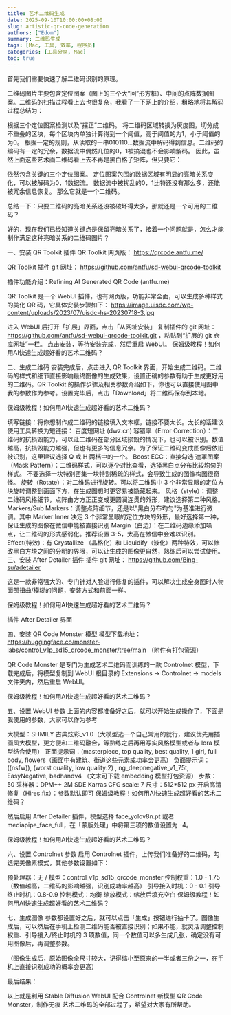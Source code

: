```yaml
---
title: 艺术二维码生成
date: 2025-09-10T10:00:00+08:00
slug: artistic-qr-code-generation
authors: ["Edom"]
summary: 二维码生成
tags: [Mac, 工具, 效率, 程序员]
categories: [工具分享, Mac]
toc: true
---
```

首先我们需要快速了解二维码识别的原理。

二维码图片主要包含定位图案（图上的三个大“回”形方框）、中间的点阵数据图案。二维码的扫描过程看上去也很复杂，我看了一下网上的介绍，粗略地将其解码过程总结为：

根据三个定位图案检测以及“摆正”二维码。
将二维码区域转换为灰度图，切分成不重叠的区块，每个区块内单独计算得到一个阈值，高于阈值的为1，小于阈值的为0。
根据一定的规则，从读取的一串010110...数据流中解码得到信息。二维码的编码有一定的冗余，数据流中偶然几位的0，1被搞混也不会影响解码。
因此，虽然上面这些艺术画二维码看上去不再是黑白格子矩阵，但只要它：

依然包含关键的三个定位图案。
定位图案包围的数据区域有明显的亮暗关系变化，可以被解码为0，1数据流。
数据流中被扰乱的0，1比特还没有那么多，还能被冗余信息恢复。
那么它就是一个二维码。

总结一下：只要二维码的亮暗关系还没被破坏得太多，那就还是一个可用的二维码？

好的，现在我们已经知道关键点是保留亮暗关系了，接着一个问题就是，怎么才能制作满足这种亮暗关系的二维码图片？

一、安装 QR Toolkit 插件
QR Toolkit 网页版： https://qrcode.antfu.me/

QR Toolkit 插件 git 网址： https://github.com/antfu/sd-webui-qrcode-toolkit

插件功能介绍：Refining AI Generated QR Code (antfu.me)

QR Toolkit 是一个 WebUI 插件，也有网页版，功能非常全面，可以生成多种样式的美化 QR 码，它具体安装步骤如下：
https://image.uisdc.com/wp-content/uploads/2023/07/uisdc-hs-20230718-3.jpg

进入 WebUI 后打开「扩展」界面，点击「从网址安装」
复制插件的 git 网址： https://github.com/antfu/sd-webui-qrcode-toolkit.git ，粘贴到“扩展的 git 仓库网址”一栏。
点击安装，等待安装完成，然后重启 WebUI。
保姆级教程！如何用AI快速生成超好看的艺术二维码？

二、生成二维码
安装完成后，点击进入 QR Toolkit 界面，开始生成二维码。二维码的样式和细节直接影响最终图像的生成效果，设置正确的参数有助于生成更好用的二维码。QR Toolkit 的操作步骤及相关参数介绍如下，你也可以直接使用图中我的参数作为参考。设置完毕后，点击「Download」将二维码保存到本地。

保姆级教程！如何用AI快速生成超好看的艺术二维码？

填写链接：将你想制作成二维码的链接填入文本框，链接不要太长。太长的话建议使用工具转换为短链接： 百度短网址 (dwz.cn)
容错率（Error Correction）：二维码的抗损毁能力，可以让二维码在部分区域损毁的情况下，也可以被识别。数值越高，抗损毁能力越强，但也有更多的信息冗余。为了保证二维码变成图像后依旧被识别，这里建议选择 Q 或 H 两档中的一个。
Boost ECC：直接勾选
遮罩图案（Mask Pattern）：二维码样式，可以逐个对比查看，选择黑白点分布比较均匀的样式。 不要选择一块特别密集一块特别稀疏的样式，会导致生成的图像构图很奇怪。
旋转（Rotate）：对二维码进行旋转。可以将二维码中 3 个非常显眼的定位方块旋转调整到画面下方，在生成图想时更容易被隐藏起来。
风格（style）：调整二维码风格细节，点阵由方方正正变成更圆润连贯的外形，建议选择第二种风格。
Markers/Sub Markers：调整点阵细节，还是以"黑白分布均匀"为基准进行微调。其中 Marker Inner 决定 3 个非常显眼的定位方块的外形，最好选择第一种，保证生成的图像在微信中能被直接识别
Margin（白边）：在二维码边缘添加噪点，让二维码的形式感弱化。推荐设置 3-5，太高在微信中会难以识别。
Effect(特效)：有 Crystallize （晶格化）和 Liquidify（液化）两种特效，可以修改黑白方块之间的分明的界限，可以让生成的图像更自然，熟练后可以尝试使用。
三、安装 After Detailer 插件
插件 git 网址： https://github.com/Bing-su/adetailer

这是一款非常强大的、专门针对人脸进行修复的插件，可以解决生成全身图时人物面部扭曲/模糊的问题，安装方式和前面一样。

保姆级教程！如何用AI快速生成超好看的艺术二维码？

插件 After Detailer 界面

四、安装 QR Code Monster 模型
模型下载地址： https://huggingface.co/monster-labs/control_v1p_sd15_qrcode_monster/tree/main （附件有打包资源）

QR Code Monster 是专门为生成艺术二维码而训练的一款 Controlnet 模型，下载完成后，将模型复制到 WebUI 根目录的 Extensions → Controlnet → models 文件夹内，然后重启 WebUI。

保姆级教程！如何用AI快速生成超好看的艺术二维码？

五、设置 WebUI 参数
上面的内容都准备好之后，就可以开始生成操作了，下面是我使用的参数，大家可以作为参考

大模型：SHMILY 古典炫彩_v1.0（大模型选一个自己常用的就行，建议优先用插画风大模型，更方便和二维码融合，等熟练之后再用写实风格模型或者与 lora 模型结合使用）
正面提示词：(masterpiece, top quality, best quality, 1 girl, full body, flowers（画面中有建筑、街道这些元素成功率会更高）
负面提示词：((nsfw)), (worst quality, low quality:2) , ng_deepnegative_v1_75t, EasyNegative, badhandv4 （文末可下载 embedding 模型打包资源）
步数：50
采样器：DPM++ 2M SDE Karras
CFG scale: 7
尺寸：512*512 px
开启高清修复（Hires.fix）：参数默认即可
保姆级教程！如何用AI快速生成超好看的艺术二维码？

然后启用 After Detailer 插件，模型选择 face_yolov8n.pt 或者 mediapipe_face_full，在「蒙版处理」中将第三项的数值设置为 -4。

保姆级教程！如何用AI快速生成超好看的艺术二维码？

六、设置 Controlnet 参数
启用 Controlnet 插件，上传我们准备好的二维码，勾选完美像素模式，其他参数设置如下：

预处理器：无 / 模型：control_v1p_sd15_qrcode_monster
控制权重：1.0 - 1.75（数值越高，二维码的影响越强，识别成功率越高）
引导接入时机：0 - 0.1
引导终止时机：0.8-0.9
控制模式：均衡
缩放模式：缩放后填充空白
保姆级教程！如何用AI快速生成超好看的艺术二维码？

七、生成图像
参数都设置好之后，就可以点击「生成」按钮进行抽卡了。图像生成后，可以然后在手机上检测二维码能否被直接识别；如果不能，就灵活调整控制权重、引导接入/终止时机的 3 项数值，同一个数值可以多生成几张，确定没有可用图像后，再调整参数。

（图像生成后，原始图像全尺寸较大，记得缩小至原来的一半或者三份之一，在手机上直接识别成功的概率会更高）

最后结果：

以上就是利用 Stable Diffusion WebUI 配合 Controlnet 新模型 QR Code Monster，制作无痕 艺术二维码的全部过程了，希望对大家有所帮助。